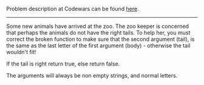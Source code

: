 Problem description at Codewars can be found
[here](https://www.codewars.com/kata/56f695399400f5d9ef000af5/train/python).

-------------

Some new animals have arrived at the zoo. The zoo keeper is concerned that perhaps the animals do
not have the right tails. To help her, you must correct the broken function to make sure that the
second argument (tail), is the same as the last letter of the first argument (body) - otherwise the
tail wouldn't fit!
<br>

If the tail is right return true, else return false.
<br>

The arguments will always be non empty strings, and normal letters.
